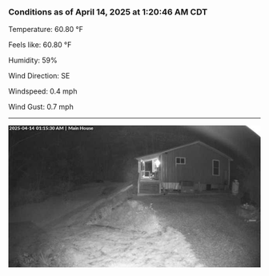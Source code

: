 ### Conditions as of April 14, 2025 at 1:20:46 AM CDT 

Temperature: 60.80 &deg;F

Feels like: 60.80 &deg;F

Humidity: 59%

Wind Direction: SE

Windspeed: 0.4 mph

Wind Gust: 0.7 mph

---

<img src="./images/latest.jpeg"/>

